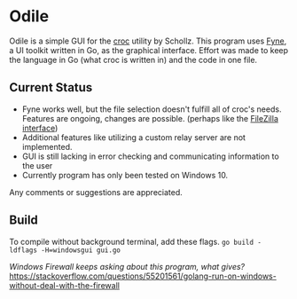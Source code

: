 # Odile
Odile is a simple GUI for the [croc](https://github.com/schollz/croc) utility by Schollz. This program uses [Fyne](https://fyne.io/), a UI toolkit written in Go, as the graphical interface. Effort was made to keep the language in Go (what croc is written in) and the code in one file.

## Current Status
* Fyne works well, but the file selection doesn't fulfill all of croc's needs. Features are ongoing, changes are possible. (perhaps like the [FileZilla interface](https://filezilla-project.org/))
* Additional features like utilizing a custom relay server are not implemented. 
* GUI is still lacking in error checking and communicating information to the user
* Currently program has only been tested on Windows 10.

Any comments or suggestions are appreciated.

## Build
To compile without background terminal, add these flags.
```go build -ldflags -H=windowsgui gui.go```

*Windows Firewall keeps asking about this program, what gives?*
https://stackoverflow.com/questions/55201561/golang-run-on-windows-without-deal-with-the-firewall